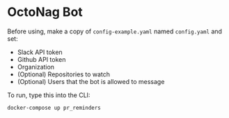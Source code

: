 # OctoNag Bot

Before using, make a copy of `config-example.yaml` named `config.yaml` and set:
- Slack API token
- Github API token
- Organization
- (Optional) Repositories to watch
- (Optional) Users that the bot is allowed to message

To run, type this into the CLI:
```
docker-compose up pr_reminders
```
